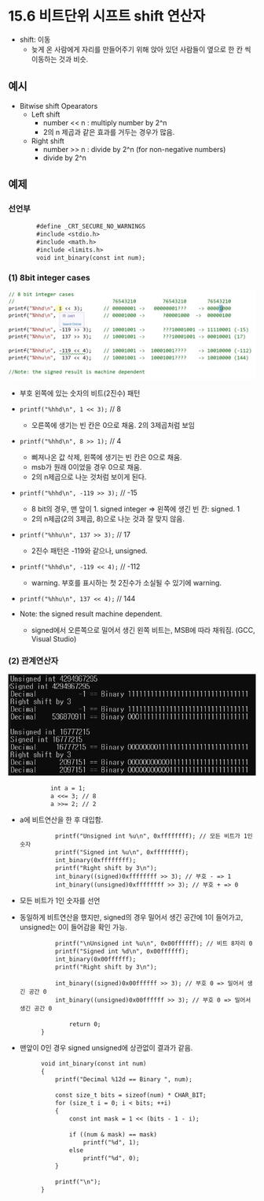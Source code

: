 # 15.6 비트단위 시프트 shift 연산자
* shift: 이동
    - 늦게 온 사람에게 자리를 만들어주기 위해 앉아 있던 사람들이 옆으로 한 칸 씩 이동하는 것과 비슷.

## 예시


* Bitwise shift Opearators
    - Left shift
        - number << n : multiply number by 2^n
        - 2의 n 제곱과 같은 효과를 거두는 경우가 많음.
    - Right shift
        - number >> n : divide by 2^n (for non-negative numbers)
        - divide by 2^n

## 예제 
### 선언부

            #define _CRT_SECURE_NO_WARNINGS
            #include <stdio.h>
            #include <math.h>
            #include <limits.h>
            void int_binary(const int num);

### (1) 8bit integer cases
![](../images/chapter15/bit13.png)


* 부호 왼쪽에 있는 숫자의 비트(2진수) 패턴
* `printf("%hhd\n", 1 << 3);` // 8
    - 오른쪽에 생기는 빈 칸은 0으로 채움. 2의 3제곱처럼 보임
* `printf("%hhd\n", 8 >> 1);` // 4
    - 삐져나온 값 삭제, 왼쪽에 생기는 빈 칸은 0으로 채움. 
    - msb가 원래 0이었을 경우 0으로 채움.
    - 2의 n제곱으로 나눈 것처럼 보이게 된다.

* `printf("%hhd\n", -119 >> 3);` // -15
    - 8 bit의 경우, 맨 앞이 1. signed integer => 왼쪽에 생긴 빈 칸: signed. 1
    - 2의 n제곱(2의 3제곱, 8)으로 나눈 것과 잘 맞지 않음.
* `printf("%hhu\n", 137 >> 3);` // 17
    - 2진수 패턴은 -119와 같으나, unsigned.
* `printf("%hhd\n", -119 << 4);`	// -112
    - warning. 부호를 표시하는 첫 2진수가 소실될 수 있기에 warning.
* `printf("%hhu\n", 137 << 4);`		// 144

* Note: the signed result machine dependent.
    - signed에서 오른쪽으로 밀어서 생긴 왼쪽 비트는, MSB에 따라 채워짐. (GCC, Visual Studio)

### (2) 관계연산자
![](../images/chapter15/bit14.png)


                int a = 1;
                a <<= 3; // 8
                a >>= 2; // 2

* a에 비트연산을 한 후 대입함.


                printf("Unsigned int %u\n", 0xffffffff); // 모든 비트가 1인 숫자
                printf("Signed int %u\n", 0xffffffff);
                int_binary(0xffffffff);
                printf("Right shift by 3\n");
                int_binary((signed)0xffffffff >> 3); // 부호 - => 1
                int_binary((unsigned)0xffffffff >> 3); // 부호 + => 0

* 모든 비트가 1인 숫자를 선언
* 동일하게 비트연산을 했지만, signed의 경우 밀어서 생긴 공간에 1이 들어가고, unsigned는 0이 들어감을 확인 가능.


                printf("\nUnsigned int %u\n", 0x00ffffff); // 비트 8자리 0
                printf("Signed int %d\n", 0x00ffffff);
                int_binary(0x00ffffff);
                printf("Right shift by 3\n");
                
                int_binary((signed)0x00ffffff >> 3); // 부호 0 => 밀어서 생긴 공간 0
                int_binary((unsigned)0x00ffffff >> 3); // 부호 0 => 밀어서 생긴 공간 0
                
                    return 0;
            }

* 맨앞이 0인 경우 signed unsigned에 상관없이 결과가 같음.


            void int_binary(const int num)
            {
                printf("Decimal %12d == Binary ", num);

                const size_t bits = sizeof(num) * CHAR_BIT;
                for (size_t i = 0; i < bits; ++i)
                {
                    const int mask = 1 << (bits - 1 - i);

                    if ((num & mask) == mask)
                        printf("%d", 1);
                    else
                        printf("%d", 0);
                }

                printf("\n");
            }